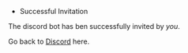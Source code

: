 * Successful Invitation

The discord bot has ben successfully invited by *you*.

Go back to [Discord](https://discordapp.com) here.
